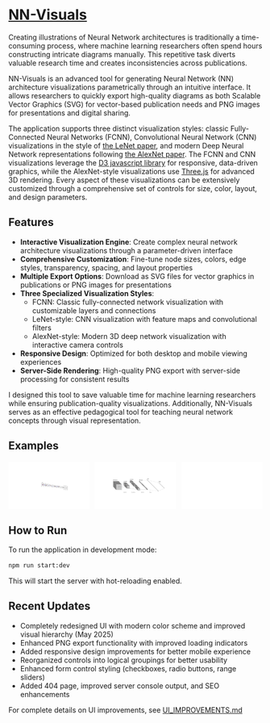 # [NN-Visuals](https://github.com/vuhung16au/Neural-Network-Visualisation)

Creating illustrations of Neural Network architectures is traditionally a time-consuming process, where machine learning researchers often spend hours constructing intricate diagrams manually. This repetitive task diverts valuable research time and creates inconsistencies across publications.

NN-Visuals is an advanced tool for generating Neural Network (NN) architecture visualizations parametrically through an intuitive interface. It allows researchers to quickly export high-quality diagrams as both Scalable Vector Graphics (SVG) for vector-based publication needs and PNG images for presentations and digital sharing.

The application supports three distinct visualization styles: classic Fully-Connected Neural Networks (FCNN), Convolutional Neural Network (CNN) visualizations in the style of [the LeNet paper](http://yann.lecun.com/exdb/publis/pdf/lecun-01a.pdf), and modern Deep Neural Network representations following [the AlexNet paper](https://papers.nips.cc/paper/4824-imagenet-classification-with-deep-convolutional-neural-networks.pdf). The FCNN and CNN visualizations leverage the [D3 javascript library](https://d3js.org/) for responsive, data-driven graphics, while the AlexNet-style visualizations use [Three.js](https://threejs.org/) for advanced 3D rendering. Every aspect of these visualizations can be extensively customized through a comprehensive set of controls for size, color, layout, and design parameters.

## Features

- **Interactive Visualization Engine**: Create complex neural network architecture visualizations through a parameter-driven interface
- **Comprehensive Customization**: Fine-tune node sizes, colors, edge styles, transparency, spacing, and layout properties
- **Multiple Export Options**: Download as SVG files for vector graphics in publications or PNG images for presentations
- **Three Specialized Visualization Styles**:
  - FCNN: Classic fully-connected network visualization with customizable layers and connections
  - LeNet-style: CNN visualization with feature maps and convolutional filters
  - AlexNet-style: Modern 3D deep network visualization with interactive camera controls
- **Responsive Design**: Optimized for both desktop and mobile viewing experiences
- **Server-Side Rendering**: High-quality PNG export with server-side processing for consistent results

I designed this tool to save valuable time for machine learning researchers while ensuring publication-quality visualizations. Additionally, NN-Visuals serves as an effective pedagogical tool for teaching neural network concepts through visual representation.


## Examples

<div style="display: flex; justify-content: space-between; margin: 20px 0;">
    <img src="images/alexnet.png" alt="AlexNet-style visualization" width="32%" />
    <img src="images/lenet.png" alt="LeNet-style CNN visualization" width="32%" />
    <img src="images/nn.png" alt="Classic neural network visualization" width="32%" />
</div>


## How to Run

To run the application in development mode:

```bash
npm run start:dev
```

This will start the server with hot-reloading enabled.

## Recent Updates

- Completely redesigned UI with modern color scheme and improved visual hierarchy (May 2025)
- Enhanced PNG export functionality with improved loading indicators
- Added responsive design improvements for better mobile experience
- Reorganized controls into logical groupings for better usability
- Enhanced form control styling (checkboxes, radio buttons, range sliders)
- Added 404 page, improved server console output, and SEO enhancements

For complete details on UI improvements, see [UI_IMPROVEMENTS.md](./UI_IMPROVEMENTS.md)
